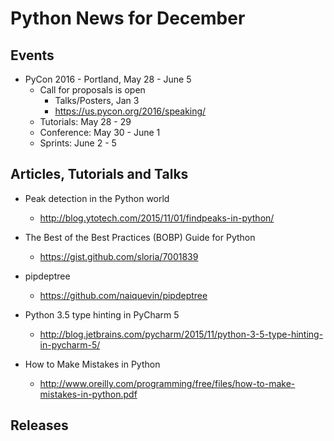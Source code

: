 # Python News for December

## Events

* PyCon 2016 - Portland, May 28 - June 5
	* Call for proposals is open
		* Talks/Posters, Jan 3
		* https://us.pycon.org/2016/speaking/
	* Tutorials: May 28 - 29
	* Conference: May 30 - June 1
	* Sprints: June 2 - 5

## Articles, Tutorials and Talks


* Peak detection in the Python world
	* http://blog.ytotech.com/2015/11/01/findpeaks-in-python/

* The Best of the Best Practices (BOBP) Guide for Python
	* https://gist.github.com/sloria/7001839

* pipdeptree
	* https://github.com/naiquevin/pipdeptree

* Python 3.5 type hinting in PyCharm 5
	* http://blog.jetbrains.com/pycharm/2015/11/python-3-5-type-hinting-in-pycharm-5/

* How to Make Mistakes in Python
	* http://www.oreilly.com/programming/free/files/how-to-make-mistakes-in-python.pdf

## Releases
